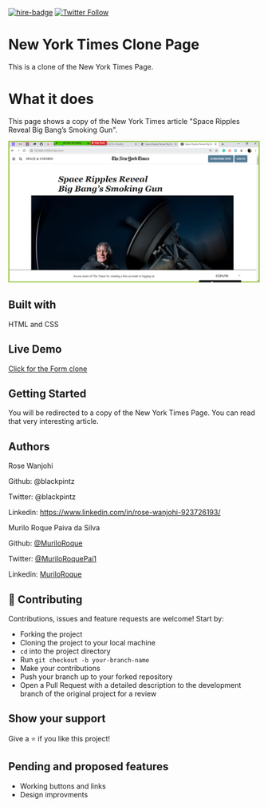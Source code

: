 [![hire-badge](https://img.shields.io/badge/Consult%20/%20Hire%20Murilo-Click%20to%20Contact-brightgreen)](mailto:muriloengqui@gmail.com) [![Twitter Follow](https://img.shields.io/twitter/follow/MuriloRoquePai1?label=Follow%20Murilo%20on%20Twitter&style=social)](https://twitter.com/MuriloRoquePai1)

# New York Times Clone Page

This is a clone of the New York Times Page.

# What it does

This page shows a copy of the New York Times article "Space Ripples Reveal
Big Bang’s Smoking Gun".


![screenshot](images/screenshot.png)

## Built with

HTML and CSS

## Live Demo

[Click for the Form clone](https://raw.githack.com/MuriloRoque/new-york-times-clone/home-page/index.html)

## Getting Started

You will be redirected to a copy of the New York Times Page. You can read that very interesting article.

## Authors
Rose Wanjohi

Github: @blackpintz

Twitter: @blackpintz

Linkedin: https://www.linkedin.com/in/rose-wanjohi-923726193/


Murilo Roque Paiva da Silva

Github: [@MuriloRoque](https://github.com/MuriloRoque)

Twitter: [@MuriloRoquePai1](https://twitter.com/MuriloRoquePai1)

Linkedin: [MuriloRoque](https://www.linkedin.com/in/murilo-roque-b1268741/)

## 🤝 Contributing

Contributions, issues and feature requests are welcome! Start by:

- Forking the project
- Cloning the project to your local machine
- `cd` into the project directory
- Run `git checkout -b your-branch-name`
- Make your contributions
- Push your branch up to your forked repository
- Open a Pull Request with a detailed description to the development branch of the original project for a review

## Show your support

Give a ⭐️ if you like this project!

## Pending and proposed features
* Working buttons and links
* Design improvments
